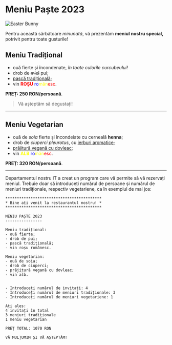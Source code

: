 # Meniu Paște 2023

![Easter Bunny](https://th.bing.com/th/id/OIF.h4H7EBj5pwiek5w8jm8DQA?pid=ImgDet&rs=1)

Pentru această sărbătoare *minunată*, vă prezentăm **meniul nostru special,**
potrivit pentru toate gusturile!

## Meniu Tradițional
- ouă fierte și încondenate, *în toate culorile curcubeului!*
- drob de ~~miel~~ pui;
- [pască tradițională](https://www.jocooks.com/wp-content/uploads/2019/04/pasca-1-2.jpg);
- vin <span style="color:red"><b>ROȘU</b></span> <span style="color:blue">ro</span><span style="color:yellow">mân</b></span><span style="color:red">esc</span>.

**PREȚ: 250 RON/persoană**.

> Vă așteptăm să degustați!

---

## Meniu Vegetarian
- ouă de *soia* fierte și încondeiate cu cerneală **henna**;
- drob de *ciuperci pleurotus*, cu <u>ierburi aromatice</u>;
- [prăjitură vegană cu dovleac](https://th.bing.com/th/id/OIP.eeCGR7iGoPlgqR98HKC6BwHaLH?pid=ImgDet&rs=1);
- vin <span style="color:yellow"><b>ALB</b></span> <span style="color:blue">ro</span><span style="color:yellow">mân</b></span><span style="color:red">esc</span>.

**PREȚ: 320 RON/persoană**.

---

Departamentul nostru IT a creat un program care vă permite să vă rezervați meniul. Trebuie doar să introduceți numărul de persoane și numărul de meniuri tradiționale, respectiv vegetariene, ca în exemplul de mai jos:

```
******************************************
* Bine ați venit la restaurantul nostru! *
******************************************

MENIU PAȘTE 2023
----------------

Meniu tradițional:
- ouă fierte;
- drob de pui;
- pască tradițională;
- vin roșu românesc.

Meniu vegetarian:
- ouă de soia;
- drob de ciuperci;
- prăjitură vegană cu dovleac;
- vin alb.


- Introduceți numărul de invitați: 4
- Introduceți numărul de meniuri tradiționale: 3
- Introduceți numărul de meniuri vegetariene: 1

Ați ales:
4 invitați în total
3 meniuri tradiționale
1 meniu vegetarian

PREȚ TOTAL: 1070 RON

VĂ MULȚUMIM ȘI VĂ AȘTEPTĂM!
```